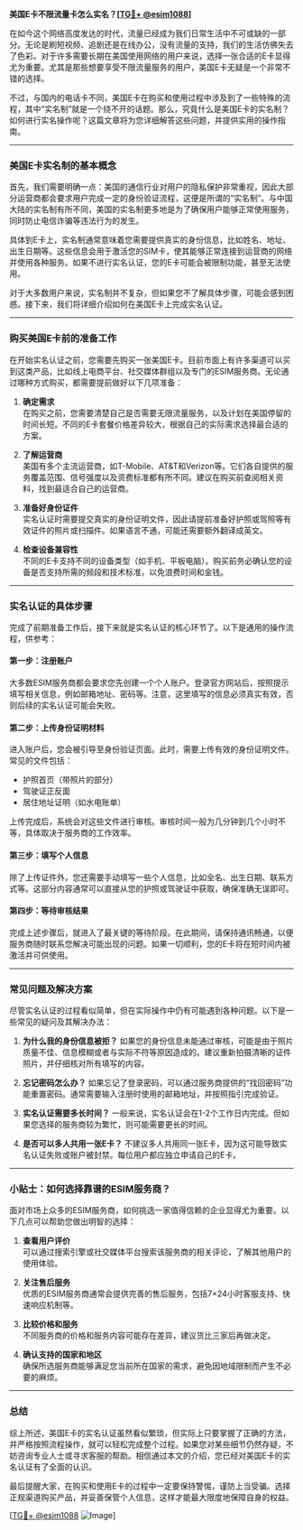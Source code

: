 **美国E卡不限流量卡怎么实名？[[TG💪+ @esim1088](https://t.me/s/esim1088)]**

在如今这个网络高度发达的时代，流量已经成为我们日常生活中不可或缺的一部分。无论是刷短视频、追剧还是在线办公，没有流量的支持，我们的生活仿佛失去了色彩。对于许多需要长期在美国使用网络的用户来说，选择一张合适的E卡显得尤为重要。尤其是那些想要享受不限流量服务的用户，美国E卡无疑是一个非常不错的选择。

不过，与国内的电话卡不同，美国E卡在购买和使用过程中涉及到了一些特殊的流程，其中“实名制”就是一个绕不开的话题。那么，究竟什么是美国E卡的实名制？如何进行实名操作呢？这篇文章将为您详细解答这些问题，并提供实用的操作指南。

---

### 美国E卡实名制的基本概念

首先，我们需要明确一点：美国的通信行业对用户的隐私保护非常重视，因此大部分运营商都会要求用户完成一定的身份验证流程，这便是所谓的“实名制”。与中国大陆的实名制有所不同，美国的实名制更多地是为了确保用户能够正常使用服务，同时防止电信诈骗等违法行为的发生。

具体到E卡上，实名制通常意味着您需要提供真实的身份信息，比如姓名、地址、出生日期等。这些信息会用于激活您的SIM卡，使其能够正常连接到运营商的网络并使用各种服务。如果不进行实名认证，您的E卡可能会被限制功能，甚至无法使用。

对于大多数用户来说，实名制并不复杂，但如果您不了解具体步骤，可能会感到困惑。接下来，我们将详细介绍如何在美国E卡上完成实名认证。

---

### 购买美国E卡前的准备工作

在开始实名认证之前，您需要先购买一张美国E卡。目前市面上有许多渠道可以买到这类产品，比如线上电商平台、社交媒体群组以及专门的ESIM服务商。无论通过哪种方式购买，都需要提前做好以下几项准备：

1. **确定需求**  
   在购买之前，您需要清楚自己是否需要无限流量服务，以及计划在美国停留的时间长短。不同的E卡套餐价格差异较大，根据自己的实际需求选择最合适的方案。

2. **了解运营商**  
   美国有多个主流运营商，如T-Mobile、AT&T和Verizon等。它们各自提供的服务覆盖范围、信号强度以及资费标准都有所不同。建议在购买前查阅相关资料，找到最适合自己的运营商。

3. **准备好身份证件**  
   实名认证时需要提交真实的身份证明文件，因此请提前准备好护照或驾照等有效证件的照片或扫描件。如果语言不通，可能还需要额外翻译成英文。

4. **检查设备兼容性**  
   不同的E卡支持不同的设备类型（如手机、平板电脑）。购买前务必确认您的设备是否支持所需的频段和技术标准，以免浪费时间和金钱。

---

### 实名认证的具体步骤

完成了前期准备工作后，接下来就是实名认证的核心环节了。以下是通用的操作流程，供参考：

#### 第一步：注册账户
大多数ESIM服务商都会要求您先创建一个个人账户。登录官方网站后，按照提示填写相关信息，例如邮箱地址、密码等。注意，这里填写的信息必须真实有效，否则后续的实名认证可能会失败。

#### 第二步：上传身份证明材料
进入账户后，您会被引导至身份验证页面。此时，需要上传有效的身份证明文件。常见的文件包括：
- 护照首页（带照片的部分）
- 驾驶证正反面
- 居住地址证明（如水电账单）

上传完成后，系统会对这些文件进行审核。审核时间一般为几分钟到几个小时不等，具体取决于服务商的工作效率。

#### 第三步：填写个人信息
除了上传证件外，您还需要手动填写一些个人信息，比如全名、出生日期、联系方式等。这部分内容通常可以直接从您的护照或驾驶证中获取，确保准确无误即可。

#### 第四步：等待审核结果
完成上述步骤后，就进入了最关键的等待阶段。在此期间，请保持通讯畅通，以便服务商随时联系您解决可能出现的问题。如果一切顺利，您的E卡将在短时间内被激活并可供使用。

---

### 常见问题及解决方案

尽管实名认证的过程看似简单，但在实际操作中仍有可能遇到各种问题。以下是一些常见的疑问及其解决办法：

1. **为什么我的身份信息被拒？**
   如果您的身份信息未能通过审核，可能是由于照片质量不佳、信息模糊或者与实际不符等原因造成的。建议重新拍摄清晰的证件照片，并仔细核对所有填写的内容。

2. **忘记密码怎么办？**
   如果忘记了登录密码，可以通过服务商提供的“找回密码”功能重置密码。通常需要输入注册时使用的邮箱地址，并按照指引完成验证。

3. **实名认证需要多长时间？**
   一般来说，实名认证会在1-2个工作日内完成。但如果您选择的服务商较为繁忙，则可能需要更长的时间。

4. **是否可以多人共用一张E卡？**
   不建议多人共用同一张E卡，因为这可能导致实名认证失败或账户被封禁。每位用户都应独立申请自己的E卡。

---

### 小贴士：如何选择靠谱的ESIM服务商？

面对市场上众多的ESIM服务商，如何挑选一家值得信赖的企业显得尤为重要。以下几点可以帮助您做出明智的选择：

1. **查看用户评价**  
   可以通过搜索引擎或社交媒体平台搜索该服务商的相关评论，了解其他用户的使用体验。

2. **关注售后服务**  
   优质的ESIM服务商通常会提供完善的售后服务，包括7×24小时客服支持、快速响应机制等。

3. **比较价格和服务**  
   不同服务商的价格和服务内容可能存在差异，建议货比三家后再做决定。

4. **确认支持的国家和地区**  
   确保所选服务商能够满足您当前所在国家的需求，避免因地域限制而产生不必要的麻烦。

---

### 总结

综上所述，美国E卡的实名认证虽然看似繁琐，但实际上只要掌握了正确的方法，并严格按照流程操作，就可以轻松完成整个过程。如果您对某些细节仍然存疑，不妨咨询专业人士或寻求客服的帮助。相信通过本文的介绍，您已经对美国E卡的实名认证有了全面的认识。

最后提醒大家，在购买和使用E卡的过程中一定要保持警惕，谨防上当受骗。选择正规渠道购买产品，并妥善保管个人信息，这样才能最大限度地保障自身的权益。

[[TG💪+ @esim1088](https://t.me/s/esim1088) ![Image](https://i.postimg.cc/4NQfJmqS/Snipaste-2025-05-13-00-14-12.png)]